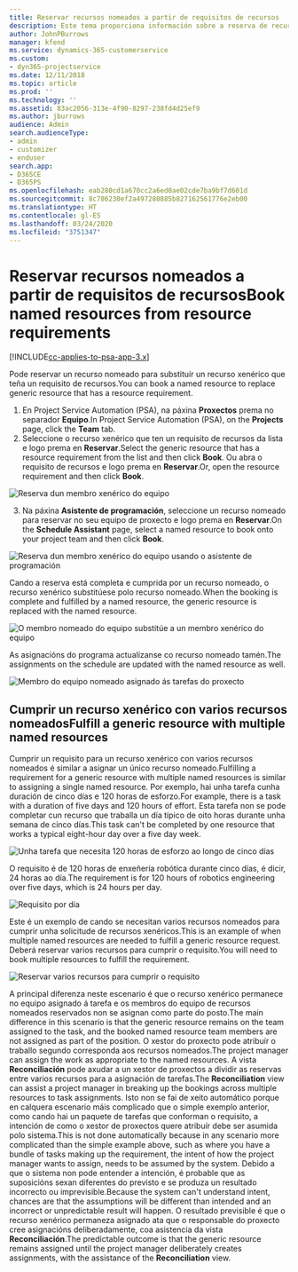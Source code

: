 ```yaml
---
title: Reservar recursos nomeados a partir de requisitos de recursos
description: Este tema proporciona información sobre a reserva de recursos nomeados para un requisito de recursos xenérico.
author: JohnPBurrows
manager: kfend
ms.service: dynamics-365-customerservice
ms.custom:
- dyn365-projectservice
ms.date: 12/11/2018
ms.topic: article
ms.prod: ''
ms.technology: ''
ms.assetid: 83ac2056-313e-4f90-8297-238fd4d25ef9
ms.author: jburrows
audience: Admin
search.audienceType:
- admin
- customizer
- enduser
search.app:
- D365CE
- D365PS
ms.openlocfilehash: eab280cd1a670cc2a6ed0ae02cde7ba9bf7d601d
ms.sourcegitcommit: 8c786230ef2a497280885b827162561776e2eb00
ms.translationtype: HT
ms.contentlocale: gl-ES
ms.lasthandoff: 03/24/2020
ms.locfileid: "3751347"
---
```

# <a name="book-named-resources-from-resource-requirements"></a><span data-ttu-id="773df-103">Reservar recursos nomeados a partir de requisitos de recursos</span><span class="sxs-lookup"><span data-stu-id="773df-103">Book named resources from resource requirements</span></span>

[!INCLUDE[cc-applies-to-psa-app-3.x](../includes/cc-applies-to-psa-app-3x.md)]

<span data-ttu-id="773df-104">Pode reservar un recurso nomeado para substituír un recurso xenérico que teña un requisito de recursos.</span><span class="sxs-lookup"><span data-stu-id="773df-104">You can book a named resource to replace generic resource that has a resource requirement.</span></span>

1. <span data-ttu-id="773df-105">En Project Service Automation (PSA), na páxina **Proxectos** prema no separador **Equipo**.</span><span class="sxs-lookup"><span data-stu-id="773df-105">In Project Service Automation (PSA), on the **Projects** page, click the **Team** tab.</span></span>
2. <span data-ttu-id="773df-106">Seleccione o recurso xenérico que ten un requisito de recursos da lista e logo prema en **Reservar**.</span><span class="sxs-lookup"><span data-stu-id="773df-106">Select the generic resource that has a resource requirement from the list and then click **Book**.</span></span> <span data-ttu-id="773df-107">Ou abra o requisito de recursos e logo prema en **Reservar**.</span><span class="sxs-lookup"><span data-stu-id="773df-107">Or, open the resource requirement and then click **Book**.</span></span>


![Reserva dun membro xenérico do equipo](media/RM-how-to-14.png)


3. <span data-ttu-id="773df-109">Na páxina **Asistente de programación**, seleccione un recurso nomeado para reservar no seu equipo de proxecto e logo prema en **Reservar**.</span><span class="sxs-lookup"><span data-stu-id="773df-109">On the **Schedule Assistant** page, select a named resource to book onto your project team and then click **Book**.</span></span>

![Reserva dun membro xenérico do equipo usando o asistente de programación](media/RM-how-to-15.png)

<span data-ttu-id="773df-111">Cando a reserva está completa e cumprida por un recurso nomeado, o recurso xenérico substitúese polo recurso nomeado.</span><span class="sxs-lookup"><span data-stu-id="773df-111">When the booking is complete and fulfilled by a named resource, the generic resource is replaced with the named resource.</span></span>

![O membro nomeado do equipo substitúe a un membro xenérico do equipo](media/RM-how-to-16.png)

<span data-ttu-id="773df-113">As asignacións do programa actualízanse co recurso nomeado tamén.</span><span class="sxs-lookup"><span data-stu-id="773df-113">The assignments on the schedule are updated with the named resource as well.</span></span>

![Membro do equipo nomeado asignado ás tarefas do proxecto](media/RM-how-to-17.png)

## <a name="fulfill-a-generic-resource-with-multiple-named-resources"></a><span data-ttu-id="773df-115">Cumprir un recurso xenérico con varios recursos nomeados</span><span class="sxs-lookup"><span data-stu-id="773df-115">Fulfill a generic resource with multiple named resources</span></span>
<span data-ttu-id="773df-116">Cumprir un requisito para un recurso xenérico con varios recursos nomeados é similar a asignar un único recurso nomeado.</span><span class="sxs-lookup"><span data-stu-id="773df-116">Fulfilling a requirement for a generic resource with multiple named resources is similar to assigning a single named resource.</span></span> <span data-ttu-id="773df-117">Por exemplo, hai unha tarefa cunha duración de cinco días e 120 horas de esforzo.</span><span class="sxs-lookup"><span data-stu-id="773df-117">For example, there is a task with a duration of five days and 120 hours of effort.</span></span> <span data-ttu-id="773df-118">Esta tarefa non se pode completar cun recurso que traballa un día típico de oito horas durante unha semana de cinco días.</span><span class="sxs-lookup"><span data-stu-id="773df-118">This task can't be completed by one resource that works a typical eight-hour day over a five day week.</span></span> 

![Unha tarefa que necesita 120 horas de esforzo ao longo de cinco días](media/RM-how-to-21.png)

<span data-ttu-id="773df-120">O requisito é de 120 horas de enxeñería robótica durante cinco días, é dicir, 24 horas ao día.</span><span class="sxs-lookup"><span data-stu-id="773df-120">The requirement is for 120 hours of robotics engineering over five days, which is 24 hours per day.</span></span>

![Requisito por día](media/RM-how-to-22.png)

<span data-ttu-id="773df-122">Este é un exemplo de cando se necesitan varios recursos nomeados para cumprir unha solicitude de recursos xenéricos.</span><span class="sxs-lookup"><span data-stu-id="773df-122">This is an example of when multiple named resources are needed to fulfill a generic resource request.</span></span> <span data-ttu-id="773df-123">Deberá reservar varios recursos para cumprir o requisito.</span><span class="sxs-lookup"><span data-stu-id="773df-123">You will need to book multiple resources to fulfill the requirement.</span></span>

![Reservar varios recursos para cumprir o requisito](media/RM-how-to-23.png)

<span data-ttu-id="773df-125">A principal diferenza neste escenario é que o recurso xenérico permanece no equipo asignado á tarefa e os membros do equipo de recursos nomeados reservados non se asignan como parte do posto.</span><span class="sxs-lookup"><span data-stu-id="773df-125">The main difference in this scenario is that the generic resource remains on the team assigned to the task, and the booked named resource team members are not assigned as part of the position.</span></span> <span data-ttu-id="773df-126">O xestor do proxecto pode atribuír o traballo segundo corresponda aos recursos nomeados.</span><span class="sxs-lookup"><span data-stu-id="773df-126">The project manager can assign the work as appropriate to the named resources.</span></span> <span data-ttu-id="773df-127">A vista **Reconciliación** pode axudar a un xestor de proxectos a dividir as reservas entre varios recursos para a asignación de tarefas.</span><span class="sxs-lookup"><span data-stu-id="773df-127">The **Reconciliation** view can assist a project manager in breaking up the bookings across multiple resources to task assignments.</span></span> <span data-ttu-id="773df-128">Isto non se fai de xeito automático porque en calquera escenario máis complicado que o simple exemplo anterior, como cando hai un paquete de tarefas que conforman o requisito, a intención de como o xestor de proxectos quere atribuír debe ser asumida polo sistema.</span><span class="sxs-lookup"><span data-stu-id="773df-128">This is not done automatically because in any scenario more complicated than the simple example above, such as where you have a bundle of tasks making up the requirement, the intent of how the project manager wants to assign, needs to be assumed by the system.</span></span> <span data-ttu-id="773df-129">Debido a que o sistema non pode entender a intención, é probable que as suposicións sexan diferentes do previsto e se produza un resultado incorrecto ou imprevisible.</span><span class="sxs-lookup"><span data-stu-id="773df-129">Because the system can't understand intent, chances are that the assumptions will be different than intended and an incorrect or unpredictable result will happen.</span></span> <span data-ttu-id="773df-130">O resultado previsible é que o recurso xenérico permaneza asignado ata que o responsable do proxecto cree asignacións deliberadamente, coa asistencia da vista **Reconciliación**.</span><span class="sxs-lookup"><span data-stu-id="773df-130">The predictable outcome is that the generic resource remains assigned until the project manager deliberately creates assignments, with the assistance of the **Reconciliation** view.</span></span>



